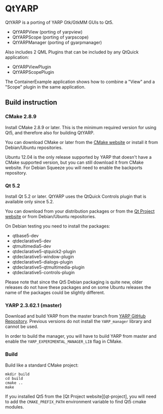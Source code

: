 QtYARP
======

QtYARP is a porting of YARP Gtk/GtkMM GUIs to Qt5.

 - QtYARPView (porting of yarpview)
 - QtYARPScope (porting of yarpscope)
 - QtYARPManager (porting of gyarpmanager)

Also includes 2 QML Plugins that can be included by any QtQuick
application:

 - QtYARPViewPlugin
 - QtYARPScopePlugin

The ContainerExample application shows how to combine a "View" and a
"Scope" plugin in the same application.


Build instruction
-----------------


### CMake 2.8.9 ###

Install CMake 2.8.9 or later. This is the minimum required version for
using Qt5, and therefore also for building QtYARP.

You can download CMake or later from the
[CMake website](http://www.cmake.org/cmake/resources/software.html) or
install it from Debian/Ubuntu repositories.

Ubuntu 12.04 is the only release supported by YARP that doesn't have a
CMake supported version, but you can still download it from
CMake website. For Debian Squeeze you will need to enable the
backports repository.


### Qt 5.2 ###

Install Qt 5.2 or later. QtYARP uses the QtQuick Controls plugin that
is available only since 5.2.

You can download  from your distribution packages or from the
[Qt Project website](http://qt-project.org/downloads) or from
Debian/Ubuntu repositories.

On Debian testing you need to install the packages:

   - qtbase5-dev
   - qtdeclarative5-dev
   - qtmultimedia5-dev
   - qtdeclarative5-qtquick2-plugin
   - qtdeclarative5-window-plugin
   - qtdeclarative5-dialogs-plugin
   - qtdeclarative5-qtmultimedia-plugin
   - qtdeclarative5-controls-plugin

Please note that since the Qt5 Debian packaging is quite new, older
releases do not have these packages and on some Ubuntu releases the name
of the packages could be slightly different.


### YARP 2.3.62.1 (master) ###

Download and build YARP from the master branch from
[YARP GitHub Repository](https://github.com/robotology/yarp). Previous
versions do not install the `YARP_manager` library and cannot be used.

In order to build the manager, you will have to build YARP from master
and enable the `YARP_EXPERIMENTAL_MANAGER_LIB` flag in CMake.


### Build ###

Build like a standard CMake project:


```
mkdir build
cd build
cmake ..
make
```

If you installed Qt5 from the [Qt Project website][qt-project], you will
need to add the `CMAKE_PREFIX_PATH` environment variable to find Qt5
cmake modules.
